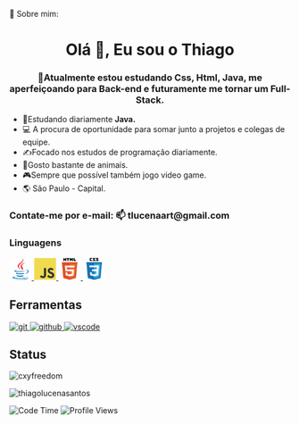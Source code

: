💫 Sobre mim:





<h1 align="center">Olá 👋, Eu sou o Thiago</h1>
<h3 align="center">🧠Atualmente estou estudando Css, Html, Java, me aperfeiçoando para Back-end e futuramente me tornar um Full-Stack.</h3>

- 🌱Estudando diariamente **Java.**
- 💻 A procura de oportunidade para somar junto a projetos e colegas de equipe.
- ✍️Focado nos estudos de programação diariamente.
- 🐶Gosto bastante de animais.
- 🎮Sempre que possível também jogo video game.
- 🌎 São Paulo - Capital.

<h3 align="left">Contate-me por e-mail: 📫 tlucenaart@gmail.com</h3>
<p align="left">
</p>

<h3 align="left">Linguagens</h3>
<p align="left"> 
   <a href="https://www.java.com" target="_blank" rel="noreferrer"> <img src="https://raw.githubusercontent.com/devicons/devicon/master/icons/java/java-original.svg" alt="java" width="40" height="40"/> </a> 
     <a href="https://developer.mozilla.org/en-US/docs/Web/JavaScript" target="_blank" rel="noreferrer"> <img src="https://raw.githubusercontent.com/devicons/devicon/master/icons/javascript/javascript-original.svg" alt="javascript" width="40" height="40"/> </a> 
   <a href="https://www.w3.org/html/" target="_blank" rel="noreferrer"> <img src="https://raw.githubusercontent.com/devicons/devicon/master/icons/html5/html5-original-wordmark.svg" alt="html5" width="40" height="40"/> </a> 
    <a href="https://www.w3schools.com/css/" target="_blank" rel="noreferrer"> <img src="https://raw.githubusercontent.com/devicons/devicon/master/icons/css3/css3-original-wordmark.svg" alt="css3" width="40" height="40"/> </a> </p>
 
## Ferramentas
 <a href="https://git-scm.com/" target="_blank" rel="noreferrer"> <img src="https://www.vectorlogo.zone/logos/git-scm/git-scm-icon.svg" alt="git" width="40" height="40"/> </a>
<a href="https://github.com" target="_blank"> <img src="https://cdn.jsdelivr.net/gh/devicons/devicon/icons/github/github-original.svg" alt="github" width="40" height="40"/> </a> <a href="https://code.visualstudio.com/" target="_blank"> <img src="https://cdn.jsdelivr.net/gh/devicons/devicon/icons/vscode/vscode-original.svg" alt="vscode" width="40" height="40"/> </a> 

## Status

<p><img src="https://github-readme-stats.vercel.app/api?username=thiagolucenasantos&theme=dark#gh-dark-mode-only&hide_border=false&include_all_commits=true&count_private=false" alt="cxyfreedom" /></p>
<!--<p><img src="https://github-readme-streak-stats.herokuapp.com/?user=thiagolucenasantos&theme=dark#gh-dark-mode-only&hide_border=false" alt="thiagolucenasantos" /></p> -->
<p><img src="https://github-readme-stats.vercel.app/api/top-langs/?username=thiagolucenasantos&theme=dark#gh-dark-mode-only&hide_border=false&include_all_commits=true&count_private=true&layout=compact" alt="thiagolucenasantos" /></p>

![Code Time](http://img.shields.io/badge/Code%20Time-3%2C349%20hrs%2011%20mins-blue)
![Profile Views](http://img.shields.io/badge/Profile%20Views-2141-blue)


<!--
<div style="display: inline_block"><br>
  <img align="center" alt="Formando-React" height="30" width="40" src="https://raw.githubusercontent.com/devicons/devicon/master/icons/java/java-original.svg">
  <img align="center" alt="Formando-Js" height="30" width="40" src="https://raw.githubusercontent.com/devicons/devicon/master/icons/javascript/javascript-plain.svg">
  <img align="center" alt="Formando -HTML" height="30" width="40" src="https://raw.githubusercontent.com/devicons/devicon/master/icons/html5/html5-original.svg">
  <img align="center" alt="Formando-CSS" height="30" width="40" src="https://raw.githubusercontent.com/devicons/devicon/master/icons/css3/css3-original.svg">
</div>

<div align="center">
<h2> Seja, bem vindo!</h2>
</div>
</br>
<div align="center">
  <div align="center">
  <a href="https://github.com/thiagolucenasantos">
    <img height="180em" src="https://github-readme-stats.vercel.app/api?username=thiagolucenasantos&show_icons=true&theme=dark&include_all_commits=true&count_private=true"/>
    </div>
</br>
  <div align="center">
    <img height="180em" src="https://github-readme-stats.vercel.app/api/top-langs/?username=thiagolucenasantos&layout=compact&langs_count=7&theme=dark"/>
</div>
</div>

<br> <br>

<p align="center">   <img alingn="center" src="https://profile-counter.glitch.me/thiagolucenasantos/count.svg" /></p>

-->
